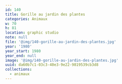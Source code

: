 ```yaml
---
id: 140
title: Gorille au jardin des plantes
categories: Animaux
w: 70
h: 81
location: graphic studio
note: null
file: '@img/140-gorille-au-jardin-des-plantes.jpg'
year: '1980'
year_start: 1980
year_end: null
image: '@img/140-gorille-au-jardin-des-plantes.jpg'
uuid: da60b7c1-03c3-40e3-9e22-9819539cb3d8
collections:
  - animaux
---
```


